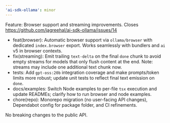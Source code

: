 ```yaml
---
'ai-sdk-ollama': minor
---
```


Feature: Browser support and streaming improvements. Closes https://github.com/jagreehal/ai-sdk-ollama/issues/14

- feat(browser): Automatic browser support via `ollama/browser` with dedicated `index.browser` export. Works seamlessly with bundlers and `ai` v5 in browser contexts.
- fix(streaming): Emit trailing `text-delta` on the final `done` chunk to avoid empty streams for models that only flush content at the end. Note: streams may include one additional text chunk now.
- tests: Add `gpt-oss:20b` integration coverage and make prompts/token limits more robust; update unit tests to reflect final text emission on `done`.
- docs/examples: Switch Node examples to per-file `tsx` execution and update READMEs; clarify how to run browser and node examples.
- chore(repo): Monorepo migration (no user-facing API changes), Dependabot config for package folder, and CI refinements.

No breaking changes to the public API.
